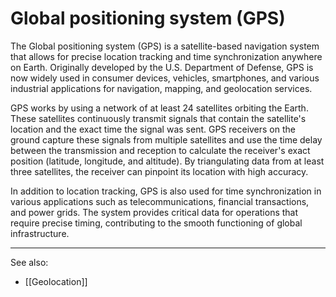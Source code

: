 
# Global positioning system (GPS)

The Global positioning system (GPS) is a satellite-based navigation system that allows for precise location tracking and time synchronization anywhere on Earth. Originally developed by the U.S. Department of Defense, GPS is now widely used in consumer devices, vehicles, smartphones, and various industrial applications for navigation, mapping, and geolocation services.

GPS works by using a network of at least 24 satellites orbiting the Earth. These satellites continuously transmit signals that contain the satellite's location and the exact time the signal was sent. GPS receivers on the ground capture these signals from multiple satellites and use the time delay between the transmission and reception to calculate the receiver's exact position (latitude, longitude, and altitude). By triangulating data from at least three satellites, the receiver can pinpoint its location with high accuracy.

In addition to location tracking, GPS is also used for time synchronization in various applications such as telecommunications, financial transactions, and power grids. The system provides critical data for operations that require precise timing, contributing to the smooth functioning of global infrastructure.

---

See also:

- [[Geolocation]]